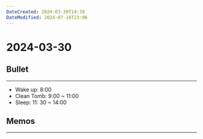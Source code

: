 ```yaml
---
DateCreated: 2024-03-30T14:39
DateModified: 2024-07-16T23:06
---
```

# 2024-03-30

## Bullet
---
- Wake up: 8:00
- Clean Tomb: 9:00 ~ 11:00
- Sleep: 11: 30 ~ 14:00
## Memos
---
